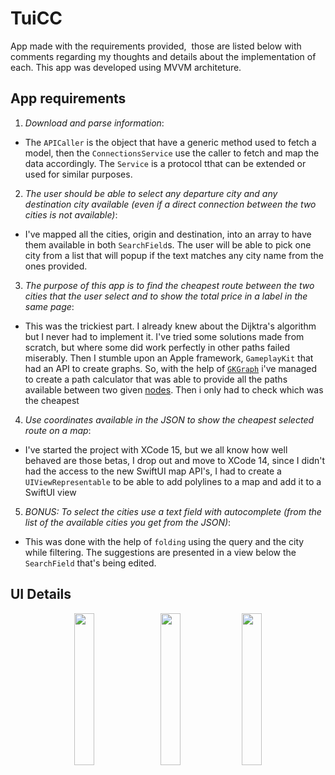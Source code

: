 # TuiCC

App made with the requirements provided,  those are listed below with comments regarding my thoughts and details about the implementation of each.
This app was developed using MVVM architeture.


## App requirements

1. _Download and parse information_: 

* The `APICaller` is the object that have a generic method used to fetch a model, then the `ConnectionsService` use the caller to fetch and map the data accordingly. The `Service` is a protocol tthat can be extended or used for similar purposes.
 
2. _The user should be able to select any departure city and any destination city available (even if a direct connection between the two cities is not available)_:

* I've mapped all the cities, origin and destination, into an array to have them available in both `SearchField`s. The user will be able to pick one city from a list that will popup if the text matches any city name from the ones provided.
 
3. _The purpose of this app is to find the cheapest route between the two cities that the user select and to show the total price in a label in the same page_:

* This was the trickiest part. I already knew about the Dijktra's algorithm but I never had to implement it. I've tried some solutions made from scratch, but where some did work perfectly in other paths failed miserably. Then I stumble upon an Apple framework, `GameplayKit` that had an API to create graphs. So, with the help of [`GKGraph`](https://developer.apple.com/documentation/gameplaykit/gkgraph) i've managed to create a path calculator that was able to provide all the paths available between two given [nodes](https://developer.apple.com/documentation/gameplaykit/gkgraphnode). Then i only had to check which was the cheapest
 
4. _Use coordinates available in the JSON to show the cheapest selected route on a map_:

* I've started the project with XCode 15, but we all know how well behaved are those betas, I drop out and move to XCode 14, since I didn't had the access to the new SwiftUI map API's, I had to create a `UIViewRepresentable` to be able to add polylines to a map and add it to a SwiftUI view 
 
5. _BONUS: To select the cities use a text field with autocomplete (from the list of the available cities you get from the JSON)_:

* This was done with the help of `folding` using the query and the city while filtering. The suggestions are presented in a view below the `SearchField` that's being edited.

## UI Details

<p align="center">
<img src="https://github.com/AntPRams/TuiCC/assets/36003116/a63ab8a6-9cd2-4590-b830-c21397fc38db" width="25%%">   <img src="https://github.com/AntPRams/TuiCC/assets/36003116/50e01cd0-a419-4b34-8f98-7de41381f1a1" width="25%%">    <img src="https://github.com/AntPRams/TuiCC/assets/36003116/bb2cb70c-a42d-4d83-b70f-181474426f98" width="25%%">
</p>
